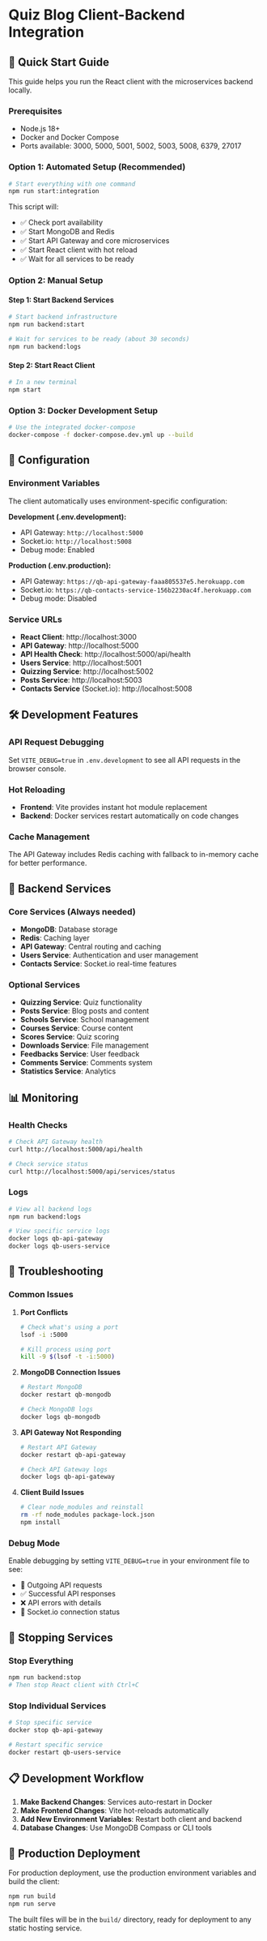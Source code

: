 # Quiz Blog Client-Backend Integration

## 🚀 Quick Start Guide

This guide helps you run the React client with the microservices backend locally.

### Prerequisites
- Node.js 18+
- Docker and Docker Compose
- Ports available: 3000, 5000, 5001, 5002, 5003, 5008, 6379, 27017

### Option 1: Automated Setup (Recommended)

```bash
# Start everything with one command
npm run start:integration
```

This script will:
- ✅ Check port availability
- ✅ Start MongoDB and Redis
- ✅ Start API Gateway and core microservices
- ✅ Start React client with hot reload
- ✅ Wait for all services to be ready

### Option 2: Manual Setup

#### Step 1: Start Backend Services
```bash
# Start backend infrastructure
npm run backend:start

# Wait for services to be ready (about 30 seconds)
npm run backend:logs
```

#### Step 2: Start React Client
```bash
# In a new terminal
npm start
```

### Option 3: Docker Development Setup

```bash
# Use the integrated docker-compose
docker-compose -f docker-compose.dev.yml up --build
```

## 🔧 Configuration

### Environment Variables

The client automatically uses environment-specific configuration:

**Development (.env.development):**
- API Gateway: `http://localhost:5000`
- Socket.io: `http://localhost:5008`
- Debug mode: Enabled

**Production (.env.production):**
- API Gateway: `https://qb-api-gateway-faaa805537e5.herokuapp.com`
- Socket.io: `https://qb-contacts-service-156b2230ac4f.herokuapp.com`
- Debug mode: Disabled

### Service URLs
- **React Client**: http://localhost:3000
- **API Gateway**: http://localhost:5000
- **API Health Check**: http://localhost:5000/api/health
- **Users Service**: http://localhost:5001
- **Quizzing Service**: http://localhost:5002
- **Posts Service**: http://localhost:5003
- **Contacts Service** (Socket.io): http://localhost:5008

## 🛠️ Development Features

### API Request Debugging
Set `VITE_DEBUG=true` in `.env.development` to see all API requests in the browser console.

### Hot Reloading
- **Frontend**: Vite provides instant hot module replacement
- **Backend**: Docker services restart automatically on code changes

### Cache Management
The API Gateway includes Redis caching with fallback to in-memory cache for better performance.

## 🐳 Backend Services

### Core Services (Always needed)
- **MongoDB**: Database storage
- **Redis**: Caching layer
- **API Gateway**: Central routing and caching
- **Users Service**: Authentication and user management
- **Contacts Service**: Socket.io real-time features

### Optional Services
- **Quizzing Service**: Quiz functionality
- **Posts Service**: Blog posts and content
- **Schools Service**: School management
- **Courses Service**: Course content
- **Scores Service**: Quiz scoring
- **Downloads Service**: File management
- **Feedbacks Service**: User feedback
- **Comments Service**: Comments system
- **Statistics Service**: Analytics

## 📊 Monitoring

### Health Checks
```bash
# Check API Gateway health
curl http://localhost:5000/api/health

# Check service status
curl http://localhost:5000/api/services/status
```

### Logs
```bash
# View all backend logs
npm run backend:logs

# View specific service logs
docker logs qb-api-gateway
docker logs qb-users-service
```

## 🔧 Troubleshooting

### Common Issues

1. **Port Conflicts**
   ```bash
   # Check what's using a port
   lsof -i :5000
   
   # Kill process using port
   kill -9 $(lsof -t -i:5000)
   ```

2. **MongoDB Connection Issues**
   ```bash
   # Restart MongoDB
   docker restart qb-mongodb
   
   # Check MongoDB logs
   docker logs qb-mongodb
   ```

3. **API Gateway Not Responding**
   ```bash
   # Restart API Gateway
   docker restart qb-api-gateway
   
   # Check API Gateway logs
   docker logs qb-api-gateway
   ```

4. **Client Build Issues**
   ```bash
   # Clear node_modules and reinstall
   rm -rf node_modules package-lock.json
   npm install
   ```

### Debug Mode
Enable debugging by setting `VITE_DEBUG=true` in your environment file to see:
- 🚀 Outgoing API requests
- ✅ Successful API responses  
- ❌ API errors with details
- 🔌 Socket.io connection status

## 🛑 Stopping Services

### Stop Everything
```bash
npm run backend:stop
# Then stop React client with Ctrl+C
```

### Stop Individual Services
```bash
# Stop specific service
docker stop qb-api-gateway

# Restart specific service  
docker restart qb-users-service
```

## 📋 Development Workflow

1. **Make Backend Changes**: Services auto-restart in Docker
2. **Make Frontend Changes**: Vite hot-reloads automatically  
3. **Add New Environment Variables**: Restart both client and backend
4. **Database Changes**: Use MongoDB Compass or CLI tools

## 🚀 Production Deployment

For production deployment, use the production environment variables and build the client:

```bash
npm run build
npm run serve
```

The built files will be in the `build/` directory, ready for deployment to any static hosting service.
